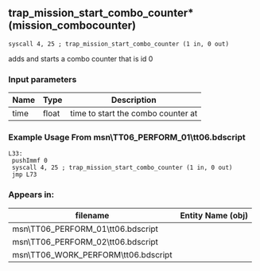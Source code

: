 ## trap_mission_start_combo_counter* (mission_combocounter)

`syscall 4, 25 ; trap_mission_start_combo_counter (1 in, 0 out)`

adds and starts a combo counter that is id 0

### Input parameters
| Name | Type | Description
|------|------|------------
| time   | float   | time to start the combo counter at


### Example Usage From msn\TT06_PERFORM_01\tt06.bdscript
```plaintext
L33:
 pushImmf 0
 syscall 4, 25 ; trap_mission_start_combo_counter (1 in, 0 out)
 jmp L73
```


### Appears in:
| filename | Entity Name (obj)
|----------|-------------
| msn\TT06_PERFORM_01\tt06.bdscript       |           
| msn\TT06_PERFORM_02\tt06.bdscript       |           
| msn\TT06_WORK_PERFORM\tt06.bdscript       |           



